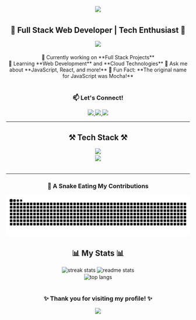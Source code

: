 <h1 align="center">
    <img src="https://readme-typing-svg.herokuapp.com/?font=Righteous&size=35&center=true&vCenter=true&width=500&height=70&duration=4000&lines=Hello+World!+👋;+I'm+Abhijeet!;" />
</h1>

<h2 align="center">🌟 Full Stack Web Developer | Tech Enthusiast 🌟</h2>

<div align="center">
    <img src="https://media.giphy.com/media/3o7aD2sa1g0g0g0g0g/giphy.gif" width="300" />
</div>

<br/>

<div align="center">
    🔭 Currently working on **Full Stack Projects**  <br/>
    🌱 Learning **Web Development** and **Cloud Technologies**  
    💬 Ask me about **JavaScript, React, and more!**  
    🎉 Fun Fact: **The original name for JavaScript was Mocha!**  
</div>

<br/>

<div align="center"> 
    <h3>📫 Let's Connect!</h3>
    <a href="mailto:abhijeetw035@gmail.com">
        <img src="https://img.shields.io/badge/Gmail-333333?style=for-the-badge&logo=gmail&logoColor=red" />
    </a>
    <a href="https://www.linkedin.com/in/abhijeetw/" target="_blank">
        <img src="https://img.shields.io/badge/LinkedIn-0077B5?style=for-the-badge&logo=linkedin&logoColor=white" />
    </a>
    <a href="https://twitter.com/abhijeetw" target="_blank">
        <img src="https://img.shields.io/badge/Twitter-1DA1F2?style=for-the-badge&logo=twitter&logoColor=white" />
    </a>
</div>

<hr/>

<h2 align="center">⚒️ Tech Stack ⚒️</h2>

<div align="center">
    <img src="https://skillicons.dev/icons?i=c,cpp,java,graphql,cloudflare,mysql,tailwind,javascript,react,prisma" />
    <br>
    <img src="https://skillicons.dev/icons?i=nodejs,express,mongodb,typescript,nextjs,firebase,py,github,git" />
</div>

<br/>

<hr/>

<div align="center">
    <h3>🐍 A Snake Eating My Contributions</h3>
    <p align="center">
        <picture>
            <source media="(prefers-color-scheme: dark)" srcset="https://raw.githubusercontent.com/abhijeetw035/abhijeetw035/output/github-contribution-grid-snake-dark.svg">
            <source media="(prefers-color-scheme: light)" srcset="https://raw.githubusercontent.com/abhijeetw035/abhijeetw035/output/github-contribution-grid-snake.svg">
            <img alt="github contribution grid snake animation" src="https://raw.githubusercontent.com/abhijeetw035/abhijeetw035/output/github-contribution-grid-snake.svg">
        </picture>
    </p>
</div>

<h2 align="center">📊 My Stats 📊</h2>

<div align="center">
    <img width="390" src="https://github-readme-streak-stats-salesp07.vercel.app/?user=abhijeetw035&count_private=true&theme=react&border_radius=10" alt="streak stats"/>
    <img width="390" src="https://github-readme-stats-salesp07.vercel.app/api?username=abhijeetw035&count_private=true&show_icons=true&theme=react&rank_icon=github&border_radius=10" alt="readme stats" />
    <br/>
    <img width="325" align="center" src="https://github-readme-stats-salesp07.vercel.app/api/top-langs/?username=abhijeetw035&hide=HTML&langs_count=8&layout=compact&theme=react&border_radius=10&size_weight=0.5&count_weight=0.5&exclude_repo=github-readme-stats" alt="top langs" />
</div>

<br/>

<div align="center">
    <h3>✨ Thank you for visiting my profile! ✨</h3>
    <img src="https://media.giphy.com/media/3o7aD2sa1g0g0g0g0g/giphy.gif" width="300" />
</div>
